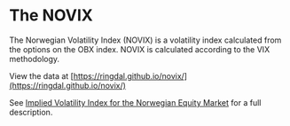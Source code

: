 # The NOVIX

The Norwegian Volatility Index (NOVIX) is a volatility index calculated from the options on the OBX index. NOVIX is calculated according to the VIX methodology.

View the data at [https://ringdal.github.io/novix/](https://ringdal.github.io/novix/)

See [Implied Volatility Index for the Norwegian Equity Market](https://ssrn.com/abstract=2816799) for a full description.

